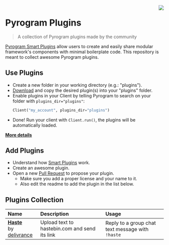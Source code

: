 <img align="right" src="https://emojipedia-us.s3.dualstack.us-west-1.amazonaws.com/thumbs/120/apple/155/electric-plug_1f50c.png">

# Pyrogram Plugins

> A collection of Pyrogram plugins made by the community

[Pyrogram Smart Plugins](//docs.pyrogram.ml/resources/SmartPlugins) allow users to create and easily share modular framework's components with minimal boilerplate code. This repository is meant to collect awesome Pyrogram plugins.

## Use Plugins

- Create a new folder in your working directory (e.g.: "plugins").
- [Download](https://github.com/pyrogram/plugins/archive/master.zip) and copy the desired plugin(s) into your "plugins" folder.
- Enable plugins in your Client by telling Pyrogram to search on your folder with `plugins_dir="plugins"`:
  ```python
  Client("my_account", plugins_dir="plugins")
  ```
- Done! Run your client with `Client.run()`, the plugins will be automatically loaded.

[**More details**](https://docs.pyrogram.ml/resources/SmartPlugins#using-smart-plugins)

## Add Plugins

- Understand how [Smart Plugins](//docs.pyrogram.ml/resources/SmartPlugins) work.
- Create an awesome plugin.
- Open a new [Pull Request](https://github.com/pyrogram/plugins/compare) to propose your plugin.
  - Make sure you add a proper license and your name to it.
  - Also edit the readme to add the plugin in the list below.

## Plugins Collection

Name | Description | Usage
:--- | :--- | :---
[**Haste**](plugins/haste) <br> by [delivrance](//github.com/delivrance) | Upload text to hastebin.com and send its link | Reply to a group chat text message with `!haste`
